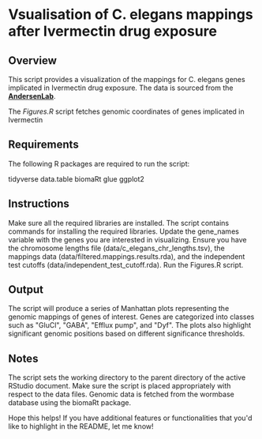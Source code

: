 # Vsualisation of C. elegans mappings after Ivermectin drug exposure

## Overview
This script provides a visualization of the mappings for C. elegans genes implicated in Ivermectin drug exposure. The data is sourced from the [**AndersenLab**](https://andersenlab.org/).

The *Figures.R* script fetches genomic coordinates of genes implicated in Ivermectin

## Requirements
The following R packages are required to run the script:

tidyverse
data.table
biomaRt
glue
ggplot2

## Instructions
Make sure all the required libraries are installed. The script contains commands for installing the required libraries.
Update the gene_names variable with the genes you are interested in visualizing.
Ensure you have the chromosome lengths file (data/c_elegans_chr_lengths.tsv), the mappings data (data/filtered.mappings.results.rda), and the independent test cutoffs (data/independent_test_cutoff.rda).
Run the Figures.R script.

## Output
The script will produce a series of Manhattan plots representing the genomic mappings of genes of interest. Genes are categorized into classes such as "GluCl", "GABA", "Efflux pump", and "Dyf". The plots also highlight significant genomic positions based on different significance thresholds.

## Notes
The script sets the working directory to the parent directory of the active RStudio document. Make sure the script is placed appropriately with respect to the data files.
Genomic data is fetched from the wormbase database using the biomaRt package.

Hope this helps! If you have additional features or functionalities that you'd like to highlight in the README, let me know!
